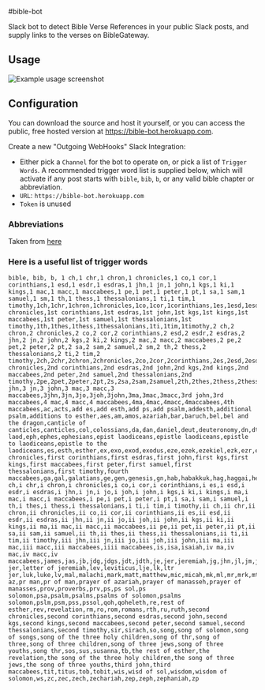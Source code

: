 #bible-bot

Slack bot to detect Bible Verse References in your public Slack posts, and supply links to the verses on BibleGateway.

## Usage

![Example usage screenshot](https://raw.github.com/brandonhorst/bible-bot/master/screenshot.png)

## Configuration

You can download the source and host it yourself, or you can access the public, free hosted version at https://bible-bot.herokuapp.com.

Create a new "Outgoing WebHooks" Slack Integration:

- Either pick a `Channel` for the bot to operate on, or pick a list of `Trigger Words`. A recommended trigger word list is supplied below, which will activate if any post starts with `bible`, `bib`, `b`, or any valid bible chapter or abbreviation.
- `URL`: `https://bible-bot.herokuapp.com`
- `Token` is unused


### Abbreviations

Taken from [here](https://www.logos.com/support/windows/L3/book_abbreviations)


### Here is a useful list of trigger words

```
bible, bib, b, 1 ch,1 chr,1 chron,1 chronicles,1 co,1 cor,1 corinthians,1 esd,1 esdr,1 esdras,1 jhn,1 jn,1 john,1 kgs,1 ki,1 kings,1 mac,1 macc,1 maccabees,1 pe,1 pet,1 peter,1 pt,1 sa,1 sam,1 samuel,1 sm,1 th,1 thess,1 thessalonians,1 ti,1 tim,1 timothy,1ch,1chr,1chron,1chronicles,1co,1cor,1corinthians,1es,1esd,1esdr,1esdras,1jhn,1jn,1jo,1joh,1john,1k,1kgs,1ki,1kin,1kings,1m,1ma,1mac,1macc,1maccabees,1pe,1pet,1peter,1pt,1s,1sa,1sam,1samuel,1st chronicles,1st corinthians,1st esdras,1st john,1st kgs,1st kings,1st maccabees,1st peter,1st samuel,1st thessalonians,1st timothy,1th,1thes,1thess,1thessalonians,1ti,1tim,1timothy,2 ch,2 chron,2 chronicles,2 co,2 cor,2 corinthians,2 esd,2 esdr,2 esdras,2 jhn,2 jn,2 john,2 kgs,2 ki,2 kings,2 mac,2 macc,2 maccabees,2 pe,2 pet,2 peter,2 pt,2 sa,2 sam,2 samuel,2 sm,2 th,2 thess,2 thessalonians,2 ti,2 tim,2 timothy,2ch,2chr,2chron,2chronicles,2co,2cor,2corinthians,2es,2esd,2esdr,2esdras,2jhn,2jn,2jo,2joh,2john,2k,2kgs,2ki,2kin,2kings,2m,2ma,2mac,2macc,2maccabees,2nd chronicles,2nd corinthians,2nd esdras,2nd john,2nd kgs,2nd kings,2nd maccabees,2nd peter,2nd samuel,2nd thessalonians,2nd timothy,2pe,2pet,2peter,2pt,2s,2sa,2sam,2samuel,2th,2thes,2thess,2thessalonians,2ti,2tim,2timothy,3 jhn,3 jn,3 john,3 mac,3 macc,3 maccabees,3jhn,3jn,3jo,3joh,3john,3ma,3mac,3macc,3rd john,3rd maccabees,4 mac,4 macc,4 maccabees,4ma,4mac,4macc,4maccabees,4th maccabees,ac,acts,add es,add esth,add ps,add psalm,addesth,additional psalm,additions to esther,aes,am,amos,azariah,bar,baruch,bel,bel and the dragon,canticle of canticles,canticles,col,colossians,da,dan,daniel,deut,deuteronomy,dn,dt,ec,ecc,eccles,ecclesiastes,ecclesiasticus,ecclus,ep laod,eph,ephes,ephesians,epist laodiceans,epistle laodiceans,epistle to laodiceans,epistle to the laodiceans,es,esth,esther,ex,exo,exod,exodus,eze,ezek,ezekiel,ezk,ezr,ezra,first chronicles,first corinthians,first esdras,first john,first kgs,first kings,first maccabees,first peter,first samuel,first thessalonians,first timothy,fourth maccabees,ga,gal,galatians,ge,gen,genesis,gn,hab,habakkuk,hag,haggai,heb,hebrews,hg,ho,hos,hosea,i ch,i chr,i chron,i chronicles,i co,i cor,i corinthians,i es,i esd,i esdr,i esdras,i jhn,i jn,i jo,i joh,i john,i kgs,i ki,i kings,i ma,i mac,i macc,i maccabees,i pe,i pet,i peter,i pt,i sa,i sam,i samuel,i th,i thes,i thess,i thessalonians,i ti,i tim,i timothy,ii ch,ii chr,ii chron,ii chronicles,ii co,ii cor,ii corinthians,ii es,ii esd,ii esdr,ii esdras,ii jhn,ii jn,ii jo,ii joh,ii john,ii kgs,ii ki,ii kings,ii ma,ii mac,ii macc,ii maccabees,ii pe,ii pet,ii peter,ii pt,ii sa,ii sam,ii samuel,ii th,ii thes,ii thess,ii thessalonians,ii ti,ii tim,ii timothy,iii jhn,iii jn,iii jo,iii joh,iii john,iii ma,iii mac,iii macc,iii maccabees,iiii maccabees,is,isa,isaiah,iv ma,iv mac,iv macc,iv maccabees,james,jas,jb,jdg,jdgs,jdt,jdth,je,jer,jeremiah,jg,jhn,jl,jm,jn,jnh,job,joe,joel,john,jon,jonah,jos,josh,joshua,jr,jsh,jth,jud,jude,judg,judges,judith,la,lam,lamentations,laod,laodiceans,le,let jer,letter of jeremiah,lev,leviticus,lje,lk,ltr jer,luk,luke,lv,mal,malachi,mark,matt,matthew,mic,micah,mk,ml,mr,mrk,mt,na,nah,nahum,nb,ne,neh,nehemiah,nm,nu,num,numbers,ob,obad,obadiah,ode,phil,philem,philemon,philippians,phm,php,pma,pr,pr az,pr man,pr of man,prayer of azariah,prayer of manasseh,prayer of manasses,prov,proverbs,prv,ps,ps sol,ps solomon,psa,psalm,psalms,psalms of solomon,psalms solomon,pslm,psm,pss,pssol,qoh,qoheleth,re,rest of esther,rev,revelation,rm,ro,rom,romans,rth,ru,ruth,second chronicles,second corinthians,second esdras,second john,second kgs,second kings,second maccabees,second peter,second samuel,second thessalonians,second timothy,sir,sirach,so,song,song of solomon,song of songs,song of the three holy children,song of thr,song of three,song of three children,song of three jews,song of three youths,song thr,sos,sus,susanna,tb,the rest of esther,the revelation,the song of the three holy children,the song of three jews,the song of three youths,third john,third maccabees,tit,titus,tob,tobit,wis,wisd of sol,wisdom,wisdom of solomon,ws,zc,zec,zech,zechariah,zep,zeph,zephaniah,zp
```
